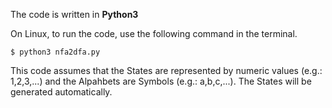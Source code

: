 The code is written in <b>Python3</b> <br>

On Linux, to run the code, use the following command in the terminal.
```
$ python3 nfa2dfa.py
```
This code assumes that the States are represented by numeric values (e.g.: 1,2,3,...) and the Alpahbets are Symbols (e.g.: a,b,c,...). The States will be generated automatically.
